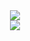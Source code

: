 <div align="center"> <img src="https://activity-graph.herokuapp.com/graph?username=sun0225SUN&theme=xcode" /> </div>
<div align="center"> <img src="https://visitor-badge.glitch.me/badge?page_id=sun0225SUN" /> </div>
